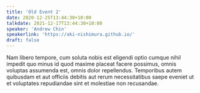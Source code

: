 ```yaml
---
title: 'Old Event 2'
date: 2020-12-25T13:44:30+10:00
talkdate: 2021-12-17T13:44:30+10:00
speaker: 'Andrew Chin'
speakerlink: 'https://aki-nishimura.github.io/'
draft: false
---
```


Nam libero tempore, cum soluta nobis est eligendi optio cumque nihil impedit quo minus id quod maxime placeat facere possimus, omnis voluptas assumenda est, omnis dolor repellendus. Temporibus autem quibusdam et aut officiis debitis aut rerum necessitatibus saepe eveniet ut et voluptates repudiandae sint et molestiae non recusandae. 